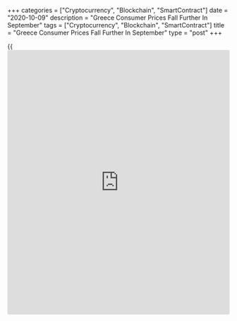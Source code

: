+++
categories = ["Cryptocurrency", "Blockchain", "SmartContract"]
date = "2020-10-09"
description = "Greece Consumer Prices Fall Further In September"
tags = ["Cryptocurrency", "Blockchain", "SmartContract"]
title = "Greece Consumer Prices Fall Further In September"
type = "post"
+++

{{<iframe id="large-banner" src="https://www.bounty.group/#slide=24.0" width="100%" height="600" scrolling="no" style="border: 0px solid rgb(216, 221, 230); border-radius: 3px;">}}

Greece's consumer prices declined further in September, data from the
Hellenic Statistical Authority showed on Friday.

The consumer price index fell 2.0 percent year-on-year in September,
following a 1.9 percent decline in July.

Prices for transportation declined 7.9 percent annually in September.
Prices of housing decreased 6.0 percent and communication cost fell 2.4
percent.

Meanwhile, prices for food and non-alcoholic beverages, and education
grew 2.4 percent and 0.6 percent, respectively.

On a monthly basis, consumer prices rose 2.0 percent in September, after
after a 0.6 percent fall in the prior month.

The EU measure of harmonized index of consumer prices, or HICP, fell 2.3
percent annually in September, same as seen in the preceding month.

On a monthly basis, the HICP rose 1.5 percent in September, following a
0.7 percent decrease in the prior month.

Separate data from the statistical office showed that the industrial
production fell 3.8 percent yearly in August, following a 0.2 percent
decline in July.

Manufacturing output fell 0.7 percent annually in August. Production of
electricity and water supply decreased 14.1 percent and 1.2 percent.

Meanwhile, mining and quarrying production rose 10.1 percent

On a monthly basis, industrial production decreased 14.7 percent in
July, after a 10.5 percent increase in the prior month.

For comments and feedback [contact](https://www.playgroundfx.com/contact/): editorial@rtt[news](https://www.letsplayfx.com/blog/forex-news-website/).com

[Economic News][1]

 **What parts of the world are seeing the best (and worst) economic
performances lately? Click[here][2] to check out our [Econ Scorecard][2]
and find out! See up-to-the-moment [ranking](https://www.playgroundfx.com/blog/crypto-exchange-ranking/)s for the best and worst
performers in [GDP][3], [unemployment rate][4], [inflation][5] and much
more.**

   1. www.rtt[news](https://www.letsplayfx.com/blog/forex-news-website/).com/Content/EconomicNews.aspx
   2. www.rtt[news](https://www.letsplayfx.com/blog/forex-news-website/).com/economic-scorecard/world-rank/retail-sales/highest-performance.aspx
   3. www.rtt[news](https://www.letsplayfx.com/blog/forex-news-website/).com/economic-scorecard/world-rank/GDP/highest-performance.aspx
   4. www.rtt[news](https://www.letsplayfx.com/blog/forex-news-website/).com/economic-scorecard/world-rank/unemployment-rate/lowest-performance.aspx
   5. www.rtt[news](https://www.letsplayfx.com/blog/forex-news-website/).com/economic-scorecard/world-rank/CPI/highest-performance.aspx